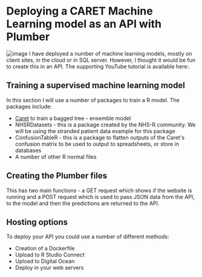 # Deploying a CARET Machine Learning model as an API with Plumber
![image](https://user-images.githubusercontent.com/44023992/114896544-58b33a80-9e08-11eb-878e-bfade62a02c5.png)
I have deployed a number of machine learning models, mostly on client sites, in the cloud or in SQL server. However, I thought it would be fun to create this in an API. The supporting YouTube tutorial is available here:.

## Training a supervised machine learning model
In this section I will use a number of packages to train a R model. The packages include:
- [Caret](https://hutsons-hacks.info/advanced-modelling-in-r-with-caret-a-focus-on-supervised-machine-learning) to train a bagged tree - ensemble model
- NHSRDatasets - this is a package created by the NHS-R community. We will be using the stranded patient data example for this package
- ConfusionTableR - this is a package to flatten outputs of the Caret's confusion matrix to be used to output to spreadsheets, or store in databases
- A number of other R normal files

## Creating the Plumber files
This has two main functions - a GET request which shows if the website is running and a POST request which is used to pass JSON data from the API, to the model and then the predictions are returned to the API.

## Hosting options
To deploy your API you could use a number of different methods:
- Creation of a Dockerfile
- Upload to R Studio Connect
- Upload to Digital Ocean
- Deploy in your web servers


